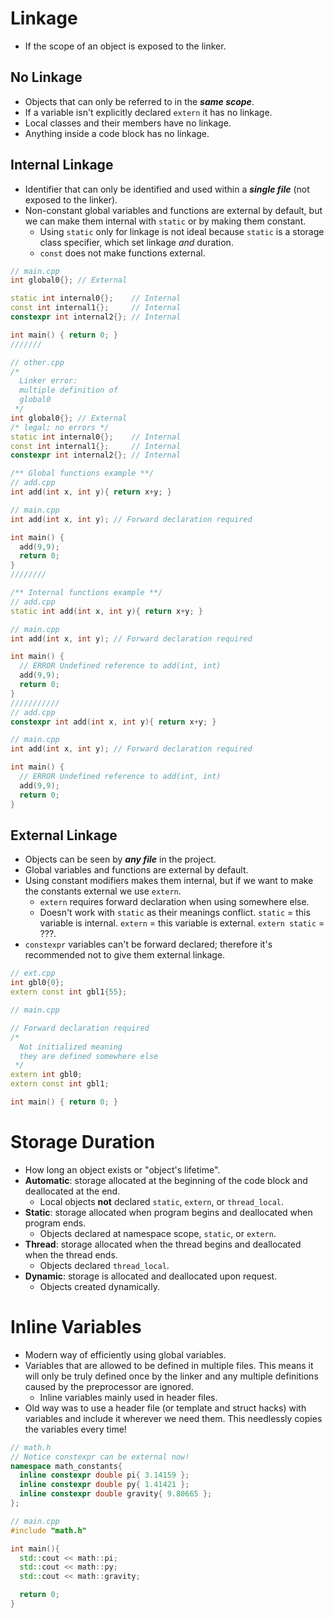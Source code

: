 <!--
  Author:  NE- https://github.com/NE-
  Date:    2022 September 20
  Purpose: C++ File Scope
-->

# Linkage
- If the scope of an object is exposed to the linker.
## No Linkage
- Objects that can only be referred to in the **_same scope_**.
- If a variable isn't explicitly declared `extern` it has no linkage.
- Local classes and their members have no linkage.
- Anything inside a code block has no linkage.
## Internal Linkage
- Identifier that can only be identified and used within a **_single file_** (not exposed to the linker).
- Non-constant global variables and functions are external by default, but we can make them internal with `static` or by making them constant.
  - Using `static` only for linkage is not ideal because `static` is a storage class specifier, which set linkage *and* duration.
  - `const` does not make functions external.
```cpp
// main.cpp
int global0{}; // External

static int internal0{};    // Internal
const int internal1{};     // Internal
constexpr int internal2{}; // Internal

int main() { return 0; }
///////

// other.cpp
/*
  Linker error:
  multiple definition of
  global0
 */
int global0{}; // External
/* legal; no errors */
static int internal0{};    // Internal
const int internal1{};     // Internal
constexpr int internal2{}; // Internal
```
```cpp
/** Global functions example **/
// add.cpp
int add(int x, int y){ return x+y; }

// main.cpp
int add(int x, int y); // Forward declaration required

int main() {
  add(9,9);
  return 0;
}
////////

/** Internal functions example **/
// add.cpp
static int add(int x, int y){ return x+y; }

// main.cpp
int add(int x, int y); // Forward declaration required

int main() {
  // ERROR Undefined reference to add(int, int)
  add(9,9);
  return 0;
}
///////////
// add.cpp
constexpr int add(int x, int y){ return x+y; }

// main.cpp
int add(int x, int y); // Forward declaration required

int main() {
  // ERROR Undefined reference to add(int, int)
  add(9,9);
  return 0;
}
```
## External Linkage
- Objects can be seen by **_any file_** in the project.
- Global variables and functions are external by default.
- Using constant modifiers makes them internal, but if we want to make the constants external we use `extern`.
  - `extern` requires forward declaration when using somewhere else.
  - Doesn't work with `static` as their meanings conflict. `static` = this variable is internal. `extern` = this variable is external. `extern static` = ???.
- `constexpr` variables can't be forward declared; therefore it's recommended not to give them external linkage.
```cpp
// ext.cpp
int gbl0{0};
extern const int gbl1{55};

// main.cpp

// Forward declaration required
/*
  Not initialized meaning
  they are defined somewhere else
 */
extern int gbl0;
extern const int gbl1;

int main() { return 0; }
```

# Storage Duration
- How long an object exists or "object's lifetime".
- **Automatic**: storage allocated at the beginning of the code block and deallocated at the end.
  - Local objects **not** declared `static`, `extern`, or `thread_local`.
- **Static**: storage allocated when program begins and deallocated when program ends.
  - Objects declared at namespace scope, `static`, or `extern`.
- **Thread**: storage allocated when the thread begins and deallocated when the thread ends.
  - Objects declared `thread_local`.
- **Dynamic**: storage is allocated and deallocated upon request.
  - Objects created dynamically.

# Inline Variables
- Modern way of efficiently using global variables.
- Variables that are allowed to be defined in multiple files. This means it will only be truly defined once by the linker and any multiple definitions caused by the preprocessor are ignored.
  - Inline variables mainly used in header files.
- Old way was to use a header file (or template and struct hacks) with variables and include it wherever we need them. This needlessly copies the variables every time!
```cpp
// math.h
// Notice constexpr can be external now!
namespace math_constants{
  inline constexpr double pi{ 3.14159 };
  inline constexpr double py{ 1.41421 };
  inline constexpr double gravity{ 9.80665 };
};

// main.cpp
#include "math.h"

int main(){
  std::cout << math::pi;
  std::cout << math::py;
  std::cout << math::gravity;

  return 0;
}
```
